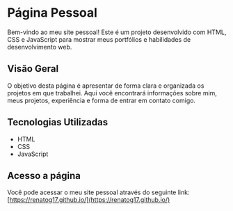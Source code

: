 # Página Pessoal

Bem-vindo ao meu site pessoal! Este é um projeto desenvolvido com HTML, CSS e JavaScript para mostrar meus portfólios e habilidades de desenvolvimento web.

## Visão Geral

O objetivo desta página é apresentar de forma clara e organizada os projetos em que trabalhei. Aqui você encontrará informações sobre mim, meus projetos, experiência e forma de entrar em contato comigo.

## Tecnologias Utilizadas

- HTML
- CSS
- JavaScript

## Acesso a página

Você pode acessar o meu site pessoal através do seguinte link: [https://renatog17.github.io/](https://renatog17.github.io/)

